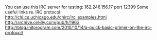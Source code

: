 You can use this IRC server for testing: 162.246.156.17 port 12399
Some useful links re. IRC protocol:
http://chi.cs.uchicago.edu/chirc/irc_examples.html
http://archive.oreilly.com/pub/h/1963
http://blog.initprogram.com/2010/10/14/a-quick-basic-primer-on-the-irc-protocol/
